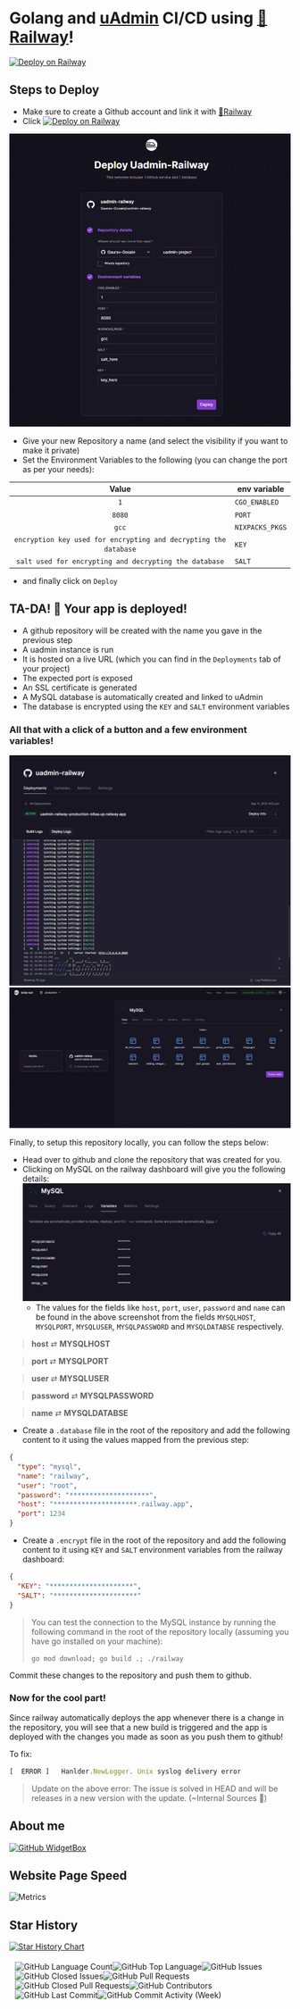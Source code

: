 # Golang and [uAdmin](https://github.com/uadmin/uadmin) CI/CD using [🚅Railway](https://railway.app/)!

[![Deploy on Railway](https://railway.app/button.svg)](https://railway.app/new/template/9IP5nJ?referralCode=A7siyP)

## Steps to Deploy
- Make sure to create a Github account and link it with [🚅Railway](https://railway.app/)
- Click [![Deploy on Railway](https://railway.app/button.svg)](https://railway.app/new/template/9IP5nJ?referralCode=A7siyP)

![](assets/deploy_screen_1.png)   

- Give your new Repository a name (and select the visibility if you want to make it private)
- Set the Environment Variables to the following (you can change the port as per your needs):

|                               Value                               | env variable   |
| :---------------------------------------------------------------: | -------------- |
| `1`                                                               |`CGO_ENABLED`   |
| `8080`                                                            |`PORT`          |
| `gcc`                                                             |`NIXPACKS_PKGS` |
| `encryption key used for encrypting and decrypting the  database` |`KEY`           |
| `salt used for encrypting and decrypting the database`            |`SALT`          |

- and finally click on `Deploy`

## TA-DA! 🎉 Your app is deployed!

- A github repository will be created with the name you gave in the previous step
- A uadmin instance is run
- It is hosted on a live URL (which you can find in the `Deployments` tab of your project)
- The expected port is exposed 
- An SSL certificate is generated
- A MySQL database is automatically created and linked to uAdmin
- The database is encrypted using the `KEY` and `SALT` environment variables
  
### All that with a click of a button and a few environment variables!

![](assets/deploy_screen_2.png) 
![](assets/deploy_screen_3.png)   

Finally, to setup this repository locally, you can follow the steps below:

- Head over to github and clone the repository that was created for you.
- Clicking on MySQL on the railway dashboard will give you the following details:
  ![](assets/mysql.png)  
  - The values for the fields like `host`, `port`, `user`, `password` and `name` can be found in the above screenshot from the fields `MYSQLHOST`, `MYSQLPORT`, `MYSQLUSER`, `MYSQLPASSWORD` and `MYSQLDATABSE` respectively.
  
> **host** ⇄ **MYSQLHOST**

> **port** ⇄ **MYSQLPORT**

> **user** ⇄ **MYSQLUSER**

> **password** ⇄ **MYSQLPASSWORD**

> **name** ⇄ **MYSQLDATABSE** 

- Create a `.database` file in the root of the repository and add the following content to it using the values mapped from the previous step:
  
```json
{
  "type": "mysql",
  "name": "railway",
  "user": "root",
  "password": "********************",
  "host": "*********************.railway.app",
  "port": 1234
}
```
- Create a `.encrypt` file in the root of the repository and add the following content to it using `KEY` and `SALT` environment variables from the railway dashboard:
  
```json
{
  "KEY": "*********************",
  "SALT": "*********************"
}
```

> You can test the connection to the MySQL instance by running the following command in the root of the repository locally (assuming you have go installed on your machine):
  > ```shell
  > go mod download; go build .; ./railway
  > ```

Commit these changes to the repository and push them to github.

### Now for the cool part!
Since railway automatically deploys the app whenever there is a change in the repository, you will see that a new build is triggered and the app is deployed with the changes you made as soon as you push them to github!


To fix:

```jsx
[  ERROR ]   Hanlder.NewLogger. Unix syslog delivery error
```

> Update on the above error: The issue is solved in HEAD and will be releases in a new version with the update. (~Internal Sources 👀)

## About me

[![GitHub WidgetBox](https://github-widgetbox.vercel.app/api/profile?username=Gaurav-Gosain&data=followers,repositories,stars,commits)](https://github.com/Gaurav-Gosain)

## Website Page Speed

![Metrics](https://metrics.lecoq.io/gaurav-gosain?template=classic&base.header=0&base.activity=0&base.community=0&base.repositories=0&base.metadata=0&pagespeed=1&base=header%2C%20activity%2C%20community%2C%20repositories%2C%20metadata&base.indepth=false&base.hireable=false&base.skip=false&pagespeed=false&pagespeed.url=https%3A%2F%2Fgaurav-gosain.github.io%2Fuadmin-railway%2F&pagespeed.detailed=true&pagespeed.screenshot=true&pagespeed.pwa=true&config.timezone=Asia%2FDubai)

## Star History

[![Star History Chart](https://api.star-history.com/svg?repos=Gaurav-Gosain/uadmin-railway&type=Date)](https://star-history.com/#Gaurav-Gosain/uadmin-railway&Date)

<div style="display:flex;flex-wrap:wrap;padding:5px;margin:5px;">
  <img alt="GitHub Language Count" src="https://img.shields.io/github/languages/count/Gaurav-Gosain/uadmin-railway" />
  <img alt="GitHub Top Language" src="https://img.shields.io/github/languages/top/Gaurav-Gosain/uadmin-railway" />
  <img alt="" src="https://img.shields.io/github/repo-size/Gaurav-Gosain/uadmin-railway" />
  <img alt="GitHub Issues" src="https://img.shields.io/github/issues/Gaurav-Gosain/uadmin-railway" />
  <img alt="GitHub Closed Issues" src="https://img.shields.io/github/issues-closed/Gaurav-Gosain/uadmin-railway" />
  <img alt="GitHub Pull Requests" src="https://img.shields.io/github/issues-pr/Gaurav-Gosain/uadmin-railway" />
  <img alt="GitHub Closed Pull Requests" src="https://img.shields.io/github/issues-pr-closed/Gaurav-Gosain/uadmin-railway" />
  <img alt="GitHub Contributors" src="https://img.shields.io/github/contributors/Gaurav-Gosain/uadmin-railway" />
  <img alt="GitHub Last Commit" src="https://img.shields.io/github/last-commit/Gaurav-Gosain/uadmin-railway" />
  <img alt="GitHub Commit Activity (Week)" src="https://img.shields.io/github/commit-activity/w/Gaurav-Gosain/uadmin-railway" />
<div>

